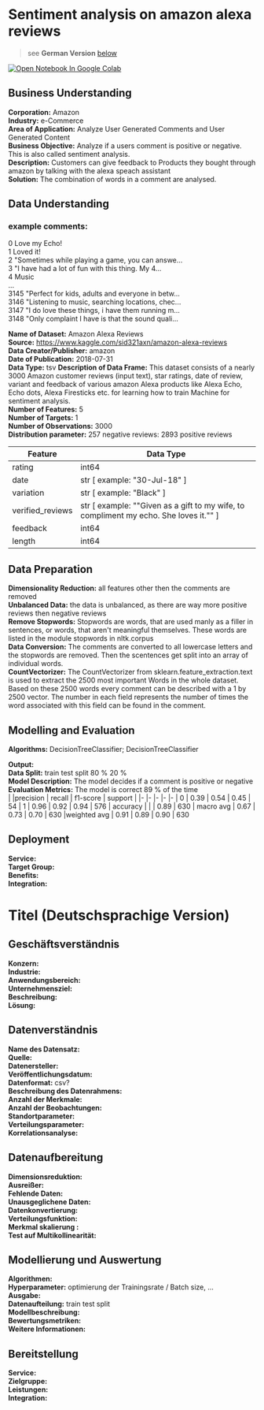 # Sentiment analysis on amazon alexa reviews
>see __German Version__ [below](#German_version)

<a href="https://colab.research.google.com/github/AlexRossmann/ml-services/blob/main/CRM/Sentiment%20analysis%20on%20amazon%20alexa%20reviews/notebook.ipynb"><img src="https://colab.research.google.com/assets/colab-badge.svg" alt="Open Notebook In Google Colab"/></a>  



## Business Understanding

__Corporation:__   Amazon  
__Industry:__   e-Commerce  
__Area of Application:__   Analyze User Generated Comments and User Generated Content  
__Business Objective:__   Analyze if a users comment is positive or negative. This is also called sentiment analysis.  
__Description:__  Customers can give feedback to Products they bought through amazon by talking with the alexa speach assistant  
__Solution:__  The combination of words in a comment are analysed.  

## Data Understanding
### example comments:
0                                           Love my Echo!  
1                                               Loved it!  
2       "Sometimes while playing a game, you can answe...  
3       "I have had a lot of fun with this thing. My 4...  
4                                                   Music  
                              ...                          
3145    "Perfect for kids, adults and everyone in betw...  
3146    "Listening to music, searching locations, chec...  
3147    "I do love these things, i have them running m...  
3148    "Only complaint I have is that the sound quali...  

__Name of Dataset:__    Amazon Alexa Reviews  
__Source:__  https://www.kaggle.com/sid321axn/amazon-alexa-reviews  
__Data Creator/Publisher:__  amazon  
__Date of Publication:__  2018-07-31  
__Data Type:__   tsv 
__Description of Data Frame:__  This dataset consists of a nearly 3000 Amazon customer reviews (input text), star ratings, date of review, variant and feedback of various amazon Alexa products like Alexa Echo, Echo dots, Alexa Firesticks etc. for learning how to train Machine for sentiment analysis.  
__Number of Features:__  5  
__Number of Targets:__  1  
__Number of Observations:__  3000   
__Distribution parameter:__ 257 negative reviews: 2893 positive reviews   

| Feature  | Data Type|
|-----|------|
|rating          |   int64  |
|date            |   str [ example: "30-Jul-18" ]  |
|variation       |   str [ example: "Black" ]  |
|verified_reviews|   str [ example: ""Given as a gift to my wife, to compliment my echo.  She loves it."" ]  |
|feedback        |   int64  |
|length          |   int64  |

## Data Preparation

__Dimensionality Reduction:__  all features other then the comments are removed   
__Unbalanced Data:__  the data is unbalanced, as there are way more positive reviews then negative reviews  
__Remove Stopwords:__  Stopwords are words, that are used manly as a filler in sentences, or words, that aren't meaningful themselves. These words are listed in the module stopwords in nltk.corpus  
__Data Conversion:__  The comments are converted to all lowercase letters and the stopwords are removed. Then the scentences get split into an array of individual words.     
__CountVectorizer:__ The CountVectorizer from sklearn.feature_extraction.text is used to extract the 2500 most important Words in the whole dataset.  
Based on these 2500 words every comment can be described with a 1 by 2500 vector. The number in each field represents the number of times the word associated with this field can be found in the comment.  

## Modelling and Evaluation

__Algorithms:__  DecisionTreeClassifier; DecisionTreeClassifier  
  
__Output:__  
__Data Split:__  train test split  80 % 20 %  
__Model Description:__  The model decides if a comment is positive   or negative  
__Evaluation Metrics:__  The model is correct 89 % of the time  
 | |precision   |  recall   | f1-score   | support |
 |- |- |- |- |-
  |          0     |   0.39    |   0.54    |   0.45     |    54
   |         1     |   0.96     |  0.92    |   0.94     |   576
 |    accuracy       |           |          |  0.89     |   630
  |  macro avg     |   0.67    |   0.73    |   0.70     |   630
 |weighted avg    |    0.91    |   0.89     |  0.90    |    630 

## Deployment

__Service:__  
__Target Group:__  
__Benefits:__  
__Integration:__  

<a id="German_version"></a> 

# Titel (Deutschsprachige Version)  

## Geschäftsverständnis

__Konzern:__  
__Industrie:__  
__Anwendungsbereich:__  
__Unternehmensziel:__  
__Beschreibung:__  
__Lösung:__  

## Datenverständnis

__Name des Datensatz:__  
__Quelle:__  
__Datenersteller:__  
__Veröffentlichungsdatum:__  
__Datenformat:__   csv?  
__Beschreibung des Datenrahmens:__  
__Anzahl der Merkmale:__  
__Anzahl der Beobachtungen:__  
__Standortparameter:__  
__Verteilungsparameter:__  
__Korrelationsanalyse:__  


## Datenaufbereitung

__Dimensionsreduktion:__  
__Ausreißer:__  
__Fehlende Daten:__  
__Unausgeglichene Daten:__  
__Datenkonvertierung:__  
__Verteilungsfunktion:__  
__Merkmal skalierung :__  
__Test auf Multikollinearität:__  

## Modellierung und Auswertung

__Algorithmen:__  
__Hyperparameter:__  optimierung der Trainingsrate / Batch size, ...  
__Ausgabe:__  
__Datenaufteilung:__  train test split  
__Modellbeschreibung:__  
__Bewertungsmetriken:__  
__Weitere Informationen:__  

## Bereitstellung

__Service:__  
__Zielgruppe:__  
__Leistungen:__  
__Integration:__  
